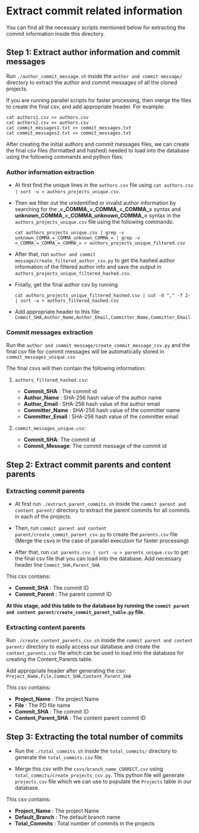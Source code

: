 # Extract commit related information

You can find all the necessary scripts mentioned below for extracting the commit information inside this directory.


## Step 1: Extract author information and commit messages

Run `./author_commit_message.sh` inside the `author and commit message/` directory to extract the author and commit messages of all the cloned projects. 

If you are running parallel scripts for faster processing, then merge the files to create the final csv, and add appropriate header. For example:

```
cat authors1.csv >> authors.csv
cat authors2.csv >> authors.csv
cat commit_messages1.txt >> commit_messages.txt
cat commit_messages2.txt >> commit_messages.txt
```

After creating the initial authors and commit messages files, we can create the final csv files (formatted and hashed) needed to load into the database using the following commands and python files:

### Author information extraction

 - At first find the unique lines in the `authors.csv` file using `cat authors.csv | sort -u > authors_projects_unique.csv`.

 - Then we filter out the unidentified or invalid author information by searching for the ,**=\_COMMA\_=\_COMMA\_=\_COMMA\_=** syntax and **unknown\_COMMA\_=\_COMMA\_unknown\_COMMA\_=** syntax in the `authors_projects_unique.csv` file using the following commands:

    `cat authors_projects_unique.csv | grep -v unknown_COMMA_=_COMMA_unknown_COMMA_= | grep -v =_COMMA_=_COMMA_=_COMMA_= > authors_projects_unique_filtered.csv`

- After that, run `author and commit message/create_filtered_author_csv.py` to get the hashed author information of the filtered author info and save the output in `authors_projects_unique_filtered_hashed.csv`.

- Finally, get the final author csv by running

    `cat authors_projects_unique_filtered_hashed.csv | cut -d "," -f 2- | sort -u > authors_filtered_hashed.csv`

- Add appropriate header to this file: 
    `Commit_SHA,Author_Name,Author_Email,Committer_Name,Committer_Email` 


### Commit messages extraction
Run the `author and commit message/create_commit_message_csv.py` and the final csv file for commit messages will be automatically stored in `commit_messages_unique.csv`

The final csvs will then contain the following information:

1. `authors_filtered_hashed.csv`:

    - **Commit_SHA** : The commit id
    - **Author_Name** : SHA-256 hash value of the author name
    - **Author_Email** : SHA-256 hash value of the author email
    - **Committer_Name** : SHA-256 hash value of the committer name
    - **Committer_Email** : SHA-256 hash value of the committer email

2. `commit_messages_unique.csv`:

    - **Commit_SHA**: The commit id
    - **Commit_Message**: The commit message of the commit id


## Step 2: Extract commit parents and content parents

### Extracting commit parents
- At first run `./extract_parent_commits.sh` inside the `commit parent and content parent/` directory to extract the parent commits for all commits in each of the projects.

- Then, run `commit parent and content parent/create_commit_parent_csv.py` to create the `parents.csv` file (Merge the csvs in the case of parallel execution for faster processing)

- After that, run  `cat parents.csv | sort -u > parents_unique.csv` to get the final csv file that you can load into the database. Add necessary header line `Commit_SHA,Parent_SHA`

This csv contains:

- **Commit_SHA** : The commit ID
- **Commit_Parent** : The parent commit ID

**At this stage, add this table to the database by running the `commit parent and content parent/create_commit_parent_table.py` file.**

### Extracting content parents

Run `./create_content_parents_csv.sh` inside the `commit parent and content parent/` directory to easily access our database and create the `content_parents.csv` file which can be used to load into the database for creating the Content_Parents table.

Add appropriate header after generating the csv: `Project_Name,File,Commit_SHA,Content_Parent_SHA`

This csv contains:

- **Project_Name** : The project Name
- **File** : The PD file name
- **Commit_SHA** : The commit ID
- **Content_Parent_SHA** : The content parent commit ID


## Step 3: Extracting the total number of commits
- Run the `./total_commits.sh` inside the `total_commits/` directory to generate the `total_commits.csv` file.

- Merge this csv with the `csvs/branch_name_CORRECT.csv` using `total_commits/create_projects_csv.py`. This python file will generate `projects.csv` file which we can use to populate the `Projects` table in our database.

This csv contains:
- **Project_Name** : The project Name
- **Default_Branch** : The default branch name
- **Total_Commits** : Total number of commits in the projects

